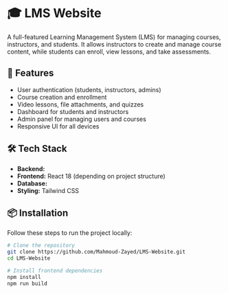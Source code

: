 # 🎓 LMS Website

A full-featured Learning Management System (LMS) for managing courses, instructors, and students. It allows instructors to create and manage course content, while students can enroll, view lessons, and take assessments.

## 🚀 Features

- User authentication (students, instructors, admins)
- Course creation and enrollment
- Video lessons, file attachments, and quizzes
- Dashboard for students and instructors
- Admin panel for managing users and courses
- Responsive UI for all devices

## 🛠 Tech Stack

- **Backend:** 
- **Frontend:**  React 18 (depending on project structure)
- **Database:** 
- **Styling:** Tailwind CSS

## 📦 Installation

Follow these steps to run the project locally:

```bash
# Clone the repository
git clone https://github.com/Mahmoud-Zayed/LMS-Website.git
cd LMS-Website

# Install frontend dependencies
npm install
npm run build
